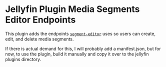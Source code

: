 # Jellyfin Plugin Media Segments Editor Endpoints
This plugin adds the endpoints [`segment-editor`](https://github.com/endrl/segment-editor) uses
so users can create, edit, and delete media segments.

If there is actual demand for this, I will probably add a manifest.json, but for now, to use the plugin,
build it manually and copy it over to the jellyfin plugins directory.